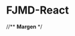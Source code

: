 # FJMD-React

//** ________________________________________________________________________Margen________________________________________________________________________ */